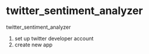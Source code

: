 # twitter_sentiment_analyzer
twitter_sentiment_analyzer

1. set up twitter developer account
2. create new app